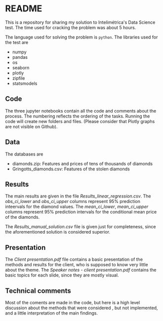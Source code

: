 # README

This is a repository for sharing my solution to Intelimétrica's Data Science test. The time used for cracking the problem was about 5 hours.

The language used for solving the problem is `python`. The libraries used for the test are
- numpy
- pandas
- os
- seaborn
- plotly
- zipfile
- statsmodels

## Code
The three jupyter notebooks contain all the code and comments about the process. The numbering reflects the ordering of the tasks. Running the code will create new folders and files. (Please consider that Plotly graphs are not visible on Github). 

## Data
The databases are
- diamonds.zip: Features and prices of tens of thousands of diamonds
- Gringotts_diamonds.csv: Features of the stolen diamonds

## Results
The main results are given in the file *Results_linear_regression.csv*. The *obs_ci_lower* and *obs_ci_upper* columns represent 95% prediction inteervals for the diamond values. The *mean_ci_lower*, *mean_ci_upper* columns represent 95% prediction intervals for the conditional mean price of the diamonds.

The *Results_manual_solution.csv* file is given just for completeness, since the aforementioned solution is considered superior.

## Presentation
The *Client presentation.pdf* file contains a basic presentation of the methods and results for the client, who is supposed to know very little about the theme. The *Speaker notes - client presentation.pdf* contains the basic topics for each slide, since they are mostly visual.

## Technical comments
Most of the coments are made in the code, but here is a high level discussion about the methods that were considered , but not implemented, and a little interpretation of the main findings.
